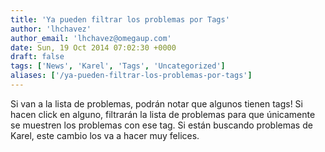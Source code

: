 ```yaml
---
title: 'Ya pueden filtrar los problemas por Tags'
author: 'lhchavez'
author_email: 'lhchavez@omegaup.com'
date: Sun, 19 Oct 2014 07:02:30 +0000
draft: false
tags: ['News', 'Karel', 'Tags', 'Uncategorized']
aliases: ['/ya-pueden-filtrar-los-problemas-por-tags']
---
```


Si van a la lista de problemas, podrán notar que algunos tienen tags! Si hacen click en alguno, filtrarán la lista de problemas para que únicamente se muestren los problemas con ese tag. Si están buscando problemas de Karel, este cambio los va a hacer muy felices.